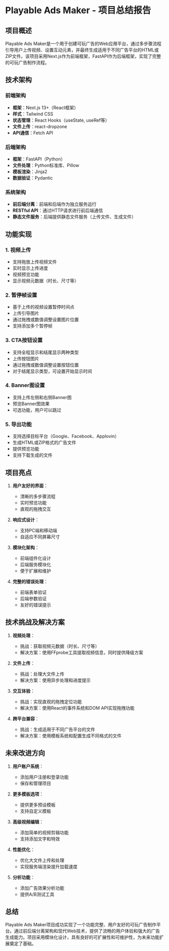 # Playable Ads Maker - 项目总结报告

## 项目概述

Playable Ads Maker是一个用于创建可玩广告的Web应用平台，通过多步骤流程引导用户上传视频、设置互动元素，并最终生成适用于不同广告平台的HTML或ZIP文件。该项目采用Next.js作为前端框架，FastAPI作为后端框架，实现了完整的可玩广告制作流程。

## 技术架构

### 前端架构

- **框架**：Next.js 13+（React框架）
- **样式**：Tailwind CSS
- **状态管理**：React Hooks（useState, useRef等）
- **文件上传**：react-dropzone
- **API通信**：Fetch API

### 后端架构

- **框架**：FastAPI（Python）
- **文件处理**：Python标准库、Pillow
- **模板渲染**：Jinja2
- **数据验证**：Pydantic

### 系统架构

- **前后端分离**：前端和后端作为独立服务运行
- **RESTful API**：通过HTTP请求进行前后端通信
- **静态文件服务**：后端提供静态文件服务（上传文件、生成文件）

## 功能实现

### 1. 视频上传

- 支持拖放上传视频文件
- 实时显示上传进度
- 视频预览功能
- 显示视频元数据（时长、尺寸等）

### 2. 暂停帧设置

- 基于上传的视频设置暂停时间点
- 上传引导图片
- 通过拖拽或数值调整设置图片位置
- 支持添加多个暂停帧

### 3. CTA按钮设置

- 支持全程显示和结尾显示两种类型
- 上传按钮图片
- 通过拖拽或数值调整设置按钮位置
- 对于结尾显示类型，可设置开始显示时间

### 4. Banner图设置

- 支持上传左侧和右侧Banner图
- 预览Banner图效果
- 可选功能，用户可以跳过

### 5. 导出功能

- 支持选择目标平台（Google、Facebook、Applovin）
- 生成HTML或ZIP格式的广告文件
- 提供预览功能
- 支持下载生成的文件

## 项目亮点

1. **用户友好的界面**：
   - 清晰的多步骤流程
   - 实时预览功能
   - 直观的拖拽交互

2. **响应式设计**：
   - 支持PC端和移动端
   - 自适应不同屏幕尺寸

3. **模块化架构**：
   - 前端组件化设计
   - 后端服务模块化
   - 便于扩展和维护

4. **完整的错误处理**：
   - 前端表单验证
   - 后端参数验证
   - 友好的错误提示

## 技术挑战及解决方案

1. **视频处理**：
   - 挑战：获取视频元数据（时长、尺寸等）
   - 解决方案：使用FFprobe工具提取视频信息，同时提供降级方案

2. **文件上传**：
   - 挑战：处理大文件上传
   - 解决方案：使用异步处理和进度提示

3. **交互体验**：
   - 挑战：实现直观的拖拽定位功能
   - 解决方案：使用React的事件系统和DOM API实现拖拽功能

4. **跨平台兼容**：
   - 挑战：生成适用于不同广告平台的文件
   - 解决方案：使用模板系统和配置生成不同格式的文件

## 未来改进方向

1. **用户账户系统**：
   - 添加用户注册和登录功能
   - 保存和管理项目

2. **更多模板选项**：
   - 提供更多预设模板
   - 支持自定义模板

3. **高级视频编辑**：
   - 添加简单的视频剪辑功能
   - 支持添加文字和特效

4. **性能优化**：
   - 优化大文件上传和处理
   - 实现服务端渲染提升加载速度

5. **分析功能**：
   - 添加广告效果分析功能
   - 提供A/B测试工具

## 总结

Playable Ads Maker项目成功实现了一个功能完整、用户友好的可玩广告制作平台。通过前后端分离架构和现代Web技术，提供了流畅的用户体验和强大的广告生成能力。项目采用模块化设计，具有良好的可扩展性和可维护性，为未来功能扩展奠定了基础。 